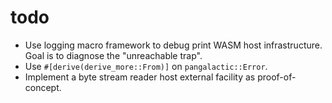 # todo

- Use logging macro framework to debug print WASM host infrastructure. Goal is to diagnose the "unreachable trap".
- Use `#[derive(derive_more::From)]` on `pangalactic::Error`.
- Implement a byte stream reader host external facility as proof-of-concept.
